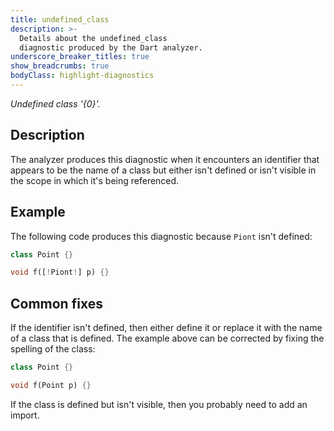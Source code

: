 ```yaml
---
title: undefined_class
description: >-
  Details about the undefined_class
  diagnostic produced by the Dart analyzer.
underscore_breaker_titles: true
show_breadcrumbs: true
bodyClass: highlight-diagnostics
---
```


_Undefined class '{0}'._

## Description

The analyzer produces this diagnostic when it encounters an identifier that
appears to be the name of a class but either isn't defined or isn't visible
in the scope in which it's being referenced.

## Example

The following code produces this diagnostic because `Piont` isn't defined:

```dart
class Point {}

void f([!Piont!] p) {}
```

## Common fixes

If the identifier isn't defined, then either define it or replace it with
the name of a class that is defined. The example above can be corrected by
fixing the spelling of the class:

```dart
class Point {}

void f(Point p) {}
```

If the class is defined but isn't visible, then you probably need to add an
import.
